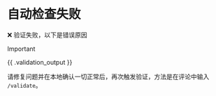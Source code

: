 # 自动检查失败

:x: 验证失败，以下是错误原因

> [!IMPORTANT]
>
> {{ .validation_output }}

请修复问题并在本地确认一切正常后，再次触发验证，方法是在评论中输入 `/validate`。
